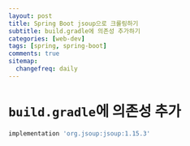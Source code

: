 ```yaml
---
layout: post
title: Spring Boot jsoup으로 크롤링하기
subtitle: build.gradle에 의존성 추가하기
categories: [web-dev]
tags: [spring, spring-boot]
comments: true
sitemap:
  changefreq: daily
---
```


# `build.gradle`에 의존성 추가

```groovy
implementation 'org.jsoup:jsoup:1.15.3'
```



